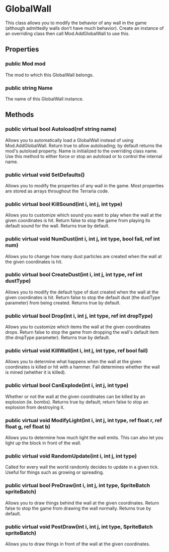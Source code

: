 # GlobalWall

This class allows you to modify the behavior of any wall in the game (although admittedly walls don't have much behavior). Create an instance of an overriding class then call Mod.AddGlobalWall to use this.

## Properties

### public Mod mod

The mod to which this GlobalWall belongs.

### public string Name

The name of this GlobalWall instance.

## Methods

### public virtual bool Autoload(ref string name)

Allows you to automatically load a GlobalWall instead of using Mod.AddGlobalWall. Return true to allow autoloading; by default returns the mod's autoload property. Name is initialized to the overriding class name. Use this method to either force or stop an autoload or to control the internal name.

### public virtual void SetDefaults()

Allows you to modify the properties of any wall in the game. Most properties are stored as arrays throughout the Terraria code.

### public virtual bool KillSound(int i, int j, int type)

Allows you to customize which sound you want to play when the wall at the given coordinates is hit. Return false to stop the game from playing its default sound for the wall. Returns true by default.

### public virtual void NumDust(int i, int j, int type, bool fail, ref int num)

Allows you to change how many dust particles are created when the wall at the given coordinates is hit.

### public virtual bool CreateDust(int i, int j, int type, ref int dustType)

Allows you to modify the default type of dust created when the wall at the given coordinates is hit. Return false to stop the default dust (the dustType parameter) from being created. Returns true by default.

### public virtual bool Drop(int i, int j, int type, ref int dropType)

Allows you to customize which items the wall at the given coordinates drops. Return false to stop the game from dropping the wall's default item (the dropType parameter). Returns true by default.

### public virtual void KillWall(int i, int j, int type, ref bool fail)

Allows you to determine what happens when the wall at the given coordinates is killed or hit with a hammer. Fail determines whether the wall is mined (whether it is killed).

### public virtual bool CanExplode(int i, int j, int type)

Whether or not the wall at the given coordinates can be killed by an explosion (ie. bombs). Returns true by default; return false to stop an explosion from destroying it.

### public virtual void ModifyLight(int i, int j, int type, ref float r, ref float g, ref float b)

Allows you to determine how much light the wall emits. This can also let you light up the block in front of the wall.

### public virtual void RandomUpdate(int i, int j, int type)

Called for every wall the world randomly decides to update in a given tick. Useful for things such as growing or spreading.

### public virtual bool PreDraw(int i, int j, int type, SpriteBatch spriteBatch)

Allows you to draw things behind the wall at the given coordinates. Return false to stop the game from drawing the wall normally. Returns true by default.

### public virtual void PostDraw(int i, int j, int type, SpriteBatch spriteBatch)

Allows you to draw things in front of the wall at the given coordinates.